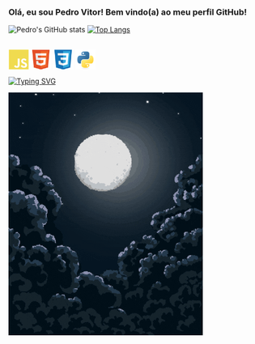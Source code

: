 <h3>Olá, eu sou Pedro Vitor! Bem vindo(a) ao meu perfil GitHub!</h3>

![Pedro's GitHub stats](https://github-readme-stats.vercel.app/api?username=pedruuv&show_icons=true&theme=dark)
[![Top Langs](https://github-readme-stats.vercel.app/api/top-langs/?username=pedruuv&layout=compact&theme=dark)](https://github.com/pedruuv/github-readme-stats)

<div style="display: inline_block"><br>
  <img align="center" alt="Pedro-Js" height="40" width="40" src="https://raw.githubusercontent.com/devicons/devicon/master/icons/javascript/javascript-plain.svg">
  <img align="center" alt="Pedro-HTML" height="40" width="40" src="https://raw.githubusercontent.com/devicons/devicon/master/icons/html5/html5-original.svg">
  <img align="center" alt="Pedro-CSS" height="40" width="40" src="https://raw.githubusercontent.com/devicons/devicon/master/icons/css3/css3-original.svg">
  <img align="center" alt="Pedro-Python" height="40" width="40" src="https://raw.githubusercontent.com/devicons/devicon/master/icons/python/python-original.svg">
</div>

  [![Typing SVG](https://readme-typing-svg.demolab.com?font=Fira+Code&pause=1000&color=F7F7F7&width=435&lines=Pedro+Vitor)](https://git.io/typing-svg)

![](giphy.gif)

